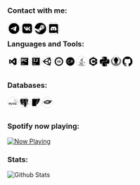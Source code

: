 ### Contact with me:
[<img align="left" alt="Delivery-Klad | Telegram" width="30px" src="files/telegram.png" />][telegram]
[<img align="left" alt="Delivery-Klad | VK" width="30px" src="files/vk.png" />][vk]
[<img align="left" alt="Delivery-Klad | Steam" width="30px" src="files/steam.png" />][steam]
[<img align="left" alt="Delivery-Klad | Discord" width="30px" src="files/discord.png" />][discord]
<br />

### Languages and Tools:
[<img align="left" alt="Visual Studio 2019" width="26px" src="files/visualstudio.png" />][vs2019]
[<img align="left" alt="PyCharm 2019" width="26px" src="files/pycharm.png" />][pycharm]
[<img align="left" alt="Idea" width="26px" src="files/idea.png" />][idea]
[<img align="left" alt="Unity" width="26px" src="files/unity.png" />][unity]
[<img align="left" alt="SteamVR" width="26px" src="files/steamvr.png" />][steamVR]
[<img align="left" alt="C#" width="26px" src="files/csharp.png" />][charp]
[<img align="left" alt="Java" width="26px" src="files/java.png" />][java]
[<img align="left" alt="C++" width="26px" src="files/cpp.png" />][cpp]
[<img align="left" alt="Python" width="26px" src="files/python.png" />][python]
[<img align="left" alt="GitKraken" width="26px" src="files/gitkraken.png" />][gitkraken]
[<img align="left" alt="GitHub" width="26px" src="files/github.png" />][github]
<br />
<br />

### Databases:
[<img align="left" alt="MYSQL" width="26px" src="files/mysql.png" />][mysql]
[<img align="left" alt="PostgreSQL" width="26px" src="files/postgresql.png" />][pgsql]
[<img align="left" alt="SQLite" width="26px" src="files/sqlite.png" />][sqlite]
[<img align="left" alt="Cassandra" width="26px" src="files/apachecassandra.png" />][cassandra]
<br />
<br />

### Spotify now playing:

<a href="https://now-playing.delivery-klad.vercel.app/now-playing?open">
    <img src="https://now-playing.delivery-klad.vercel.app/now-playing" width="256" height="64" alt="Now Playing">
</a>

### Stats:
<img align="top" alt="Github Stats" src="https://readme-stats.delivery-klad.vercel.app/api?username=delivery-klad&show_icons=true&theme=deliveryklad&hide_border=true&include_all_commits=true&count_private=true" />
<!--
- 🔭 I’m currently working on ...
- 🌱 I’m currently learning ...
- 👯 I’m looking to collaborate on ...
- 🤔 I’m looking for help with ...
- 💬 Ask me about ...
- 📫 How to reach me: ...
- 😄 Pronouns: ...
- ⚡ Fun fact: ...
-->

[telegram]: https://t.me/Delivery_Klad
[vk]: https://vk.com/delivery_klad
[steam]: https://steamcommunity.com/id/DakFadeev
[discord]: https://discord.gg/6J5H3hc
[vs2019]: https://visualstudio.microsoft.com
[pycharm]: https://www.jetbrains.com/ru-ru/pycharm
[idea]: https://www.jetbrains.com/ru-ru/idea
[github]: https://github.com/Delivery-Klad
[gitkraken]: https://www.gitkraken.com
[unity]: https://unity.com
[python]: https://www.python.org
[charp]: https://docs.microsoft.com/ru-ru/dotnet/csharp
[java]: https://www.java.com/ru/
[mysql]: https://www.mysql.com
[pgsql]: https://www.postgresql.org
[sqlite]: https://www.sqlite.org
[cassandra]: https://cassandra.apache.org
[cpp]: https://docs.microsoft.com/ru-ru/dotnet/csharp
[steamVR]: https://store.steampowered.com/app/250820/SteamVR
